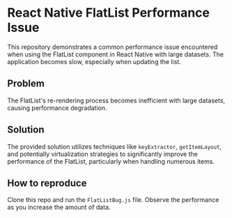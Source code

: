 # React Native FlatList Performance Issue

This repository demonstrates a common performance issue encountered when using the FlatList component in React Native with large datasets. The application becomes slow, especially when updating the list.

## Problem
The FlatList's re-rendering process becomes inefficient with large datasets, causing performance degradation.

## Solution
The provided solution utilizes techniques like `keyExtractor`, `getItemLayout`, and potentially virtualization strategies to significantly improve the performance of the FlatList, particularly when handling numerous items.

## How to reproduce
Clone this repo and run the `FlatListBug.js` file. Observe the performance as you increase the amount of data.